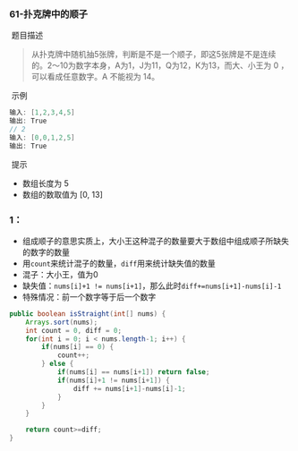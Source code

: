 ### 61-扑克牌中的顺子

​	题目描述

> 从扑克牌中随机抽5张牌，判断是不是一个顺子，即这5张牌是不是连续的。2～10为数字本身，A为1，J为11，Q为12，K为13，而大、小王为 0 ，可以看成任意数字。A 不能视为 14。
>

​	示例

```java
输入: [1,2,3,4,5]
输出: True
// 2
输入: [0,0,1,2,5]
输出: True
```

​	提示

- 数组长度为 5 
- 数组的数取值为 [0, 13] 

### 1：

- 组成顺子的意思实质上，大小王这种混子的数量要大于数组中组成顺子所缺失的数字的数量
- 用`count`来统计混子的数量，`diff`用来统计缺失值的数量
- 混子：大小王，值为0
- 缺失值：`nums[i]+1 != nums[i+1]`，那么此时`diff+=nums[i+1]-nums[i]-1`
- 特殊情况：前一个数字等于后一个数字

```java
public boolean isStraight(int[] nums) {
    Arrays.sort(nums);
    int count = 0, diff = 0;
    for(int i = 0; i < nums.length-1; i++) {
        if(nums[i] == 0) {
            count++;
        } else {
            if(nums[i] == nums[i+1]) return false;
            if(nums[i]+1 != nums[i+1]) {
                diff += nums[i+1]-nums[i]-1;
            }
        }
    }

    return count>=diff;
}
```

